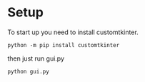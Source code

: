 # Setup

To start up you need to install customtkinter.
```
python -m pip install customtkinter
```
then just run gui.py
```
python gui.py
```